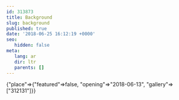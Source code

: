 ```yaml
---
id: 313873
title: Background
slug: background
published: true
date: '2018-06-25 16:12:19 +0000'
seo:
   hidden: false
meta:
   lang: ar
   dir: ltr
   parents: []
---
```


{"place"=>{"featured"=>false, "opening"=>"2018-06-13", "gallery"=>["312131"]}}